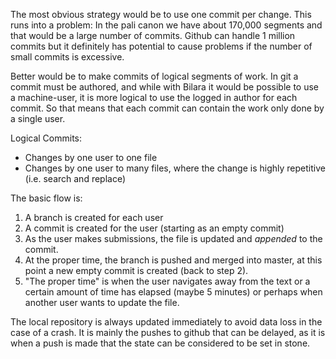 The most obvious strategy would be to use one commit per change. This runs into a problem: In the pali canon we have about 170,000 segments and that would be a large number of commits. Github can handle 1 million commits but it definitely has potential to cause problems if the number of small commits is excessive.

Better would be to make commits of logical segments of work. In git a commit must be authored, and while with Bilara it would be possible to use a machine-user, it is more logical to use the logged in author for each commit. So that means that each commit can contain the work only done by a single user.

Logical Commits:

* Changes by one user to one file
* Changes by one user to many files, where the change is highly repetitive (i.e. search and replace)

The basic flow is:

1. A branch is created for each user
2. A commit is created for the user (starting as an empty commit)
3. As the user makes submissions, the file is updated and *appended* to the commit.
4. At the proper time, the branch is pushed and merged into master, at this point a new empty commit is created (back to step 2).
5. "The proper time" is when the user navigates away from the text or a certain amount of time has elapsed (maybe 5 minutes) or perhaps when another user wants to update the file.

The local repository is always updated immediately to avoid data loss in the case of a crash. It is mainly the pushes to github that can be delayed, as it is when a push is made that the state can be considered to be set in stone.
